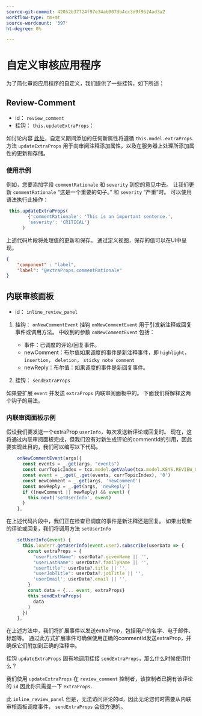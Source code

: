 ```yaml
---
source-git-commit: 42052b37724f97e34ab007db4cc3d9f9524ad3a2
workflow-type: tm+mt
source-wordcount: '397'
ht-degree: 0%

---
```

# 自定义审核应用程序

为了简化审阅应用程序的自定义，我们提供了一些挂钩，如下所述：

## Review-Comment

- id： `review_comment`
- 挂钩： `this.updateExtraProps`：

如讨论内容 [此处](../../aem_guides_framework/basic_customisation.md)，自定义期间添加的任何新属性将遵循 `this.model.extraProps`. 方法 `updateExtraProps` 用于向审阅注释添加属性，以及在服务器上处理所添加属性的更新和存储。

### 使用示例

例如，您要添加字段 `commentRationale` 和 `severity` 到您的意见中去。
让我们更新 `commentRationale` “这是一个重要的句子。” 和 `severity` “严重”时。
可以使用语法执行此操作：

```typescript
 this.updateExtraProps(
        {'commentRationale': 'This is an important sentence.',
        'severity': 'CRITICAL'}
      )
```

上述代码片段将处理值的更新和保存。 通过定义视图，保存的值可以在UI中呈现。

```JSON
{
    "component" : "label",
    "label": "@extraProps.commentRationale"
}
```

## 内联审核面板

- id： `inline_review_panel`

1. 挂钩： `onNewCommentEvent`
挂钩 `onNewCommentEvent` 用于引发新注释或回复事件或调用方法。
中收到的参数 `onNewCommentEvent` 包括：
   - 事件：已调度的评论/回复事件。
   - newComment：布尔值如果调度的事件是新注释事件，即 `highlight`， `insertion`， `deletion`， `sticky note comment`
   - newReply：布尔值：如果调度的事件是新回复事件。

2. 挂钩： `sendExtraProps`

如果要扩展 `event` 并发送 `extraProps` 内联审阅面板中的。 下面我们将解释这两个钩子的用法。

### 内联审阅面板示例

假设我们要发送一个extraProp `userInfo`，每次发送新评论或回复时。 现在，这将通过内联审阅面板完成，但我们没有对新生成评论的commentId的引用，因此要实现此目的，我们可以编写以下代码。

```typescript
    onNewCommentEvent(args){
      const events = _.get(args, "events")
      const currTopicIndex = tcx.model.getValue(tcx.model.KEYS.REVIEW_CURR_TOPIC) || this.model.currTopicIndex || "0"
      const event = _.get(_.get(events, currTopicIndex), '0')
      const newComment = _.get(args, 'newComment')
      const newReply = _.get(args, 'newReply')
      if ((newComment || newReply) && event) {
        this.next('setUserInfo', event)
      }
    },
```

在上述代码片段中，我们正在检查已调度的事件是新注释还是回复。 如果出现新的评论或回复，我们将调用方法 `setUserInfo`

```typescript
    setUserInfo(event) {
      this.loader?.getUserInfo(event.user).subscribe(userData => {
        const extraProps = {
          "userFirstName": userData?.givenName || '',
          "userLastName": userData?.familyName || '',
          "userTitle": userData?.title || '',
          "userJobTitle": userData?.jobTitle || '',
          'userEmail': userData?.email || '',
        }
        const data = {... event, extraProps}
        this.sendExtraProps(
          data
        )
      })
    },
```

在上述方法中，我们将扩展事件以发送extraProp，包括用户的名字、电子邮件、标题等。 通过此方式扩展事件可确保使用正确的commentId发送extraProp，并确保它们附加到正确的注释中。

挂钩 `updateExtraProps` 固有地调用挂接 `sendExtraProps`，那么什么时候使用什么？

我们使用 `updateExtraProps` 在 `review_comment` 控制者，该控制者已拥有该评论的 `id` 因此你只需提一下 `extraProps.`

此 `inline_review_panel` 但是，无法访问评论的id，因此无论您何时需要从内联审核面板调度事件， `sendExtraProps` 会很方便的。
